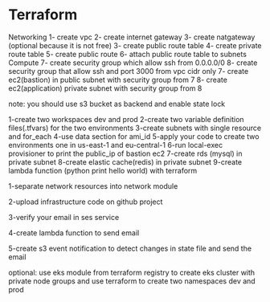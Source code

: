# Terraform
<!-- Lab 1  -->
Networking
1- create vpc
2- create internet gateway
3- create natgateway (optional because it is not free)
3- create public route table
4- create private route table
5- create public route
6- attach public route table to subnets
Compute
7- create security group which allow ssh from 0.0.0.0/0
8- create security group that allow ssh and port 3000 from vpc cidr only
7- create ec2(bastion) in public subnet with security group from 7
8- create ec2(application) private subnet with security group from 8
 
note: you should use s3 bucket as backend and enable state lock



<!-- Lab 2  -->

1-create two workspaces dev and prod
2-create two variable definition files(.tfvars) for the two environments
3-create subnets with single resource and for_each
4-use data section for ami_id
5-apply your code to create two environments one in us-east-1 and eu-central-1
6-run local-exec provisioner to print the public_ip of bastion ec2
7-create rds (mysql) in private subnet 
8-create elastic cache(redis) in private subnet
9-create lambda function (python print hello world) with terraform



<!-- Lab 3  -->


1-separate network resources into network module

2-upload infrastructure code on github project

3-verify your email in ses service

4-create lambda function to send email

5-create s3 event notification to detect changes in state file and send the email
 
optional: use eks module from terraform registry to create eks cluster with private node groups and use terraform to create two namespaces dev and prod 


